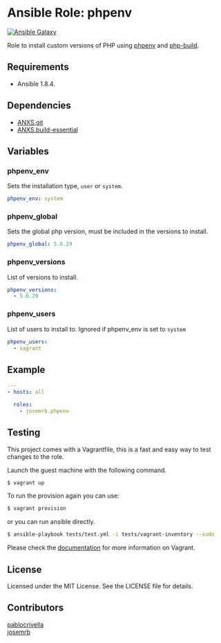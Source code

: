 # Ansible Role: phpenv

[![Ansible Galaxy](http://img.shields.io/badge/ansible--galaxy-josemrb.phpenv-blue.svg)](https://galaxy.ansible.com/list#/roles/5112)

Role to install custom versions of PHP using [phpenv](https://github.com/CHH/phpenv) and [php-build](https://github.com/php-build/php-build).

## Requirements
- Ansible 1.8.4.

## Dependencies
- [ANXS.git](https://github.com/ANXS/git)
- [ANXS.build-essential](https://github.com/ANXS/build-essential)

## Variables
### phpenv_env
Sets the installation type, `user` or `system`.
```yaml
phpenv_env: system
```

### phpenv_global
Sets the global php version, must be included in the versions to install.
```yaml
phpenv_global: 5.6.29
```

### phpenv_versions
List of versions to install.
```yaml
phpenv_versions:
  - 5.6.29
```

### phpenv_users
List of users to install to.
Ignored if phpenv_env is set to `system`
```yaml
phpenv_users:
  - vagrant
 ```

## Example
```yaml
---
- hosts: all

  roles:
    - josemrb.phpenv
```

## Testing

This project comes with a Vagrantfile, this is a fast and easy way to test changes to the role.

Launch the guest machine with the following command.
```sh
$ vagrant up
```

To run the provision again you can use:
```sh
$ vagrant provision
```

or you can run ansible directly.

```sh
$ ansible-playbook tests/test.yml -i tests/vagrant-inventory --sudo
```

Please check the [documentation](http://docs.vagrantup.com/v2/) for more information on Vagrant.

## License

Licensed under the MIT License. See the LICENSE file for details.

## Contributors
[pablocrivella](https://github.com/pablocrivella)  
[josemrb](https://github.com/josemrb)
